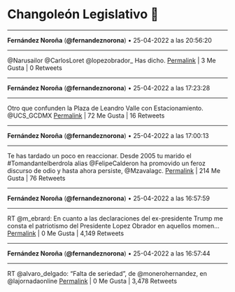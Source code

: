 # Changoleón Legislativo 🙈
*****
**Fernández Noroña** (**@fernandeznorona**) • 25-04-2022 a las 20:56:20
*****
@Narusailor @CarlosLoret @lopezobrador_ Has dicho.
[Permalink](https://twitter.com/fernandeznorona/status/1518816223278116865) | 3 Me Gusta | 0 Retweets
*****
**Fernández Noroña** (**@fernandeznorona**) • 25-04-2022 a las 17:23:28
*****
Otro que confunden la Plaza de Leandro Valle con Estacionamiento. ⁦@UCS_GCDMX⁩
[Permalink](https://twitter.com/fernandeznorona/status/1518762653300187138) | 72 Me Gusta | 16 Retweets
*****
**Fernández Noroña** (**@fernandeznorona**) • 25-04-2022 a las 17:00:13
*****
Te has tardado un poco en reaccionar. Desde 2005 tu marido el #TomandanteIberdrola alias @FelipeCalderon ha promovido un feroz discurso de odio y hasta ahora persiste, @Mzavalagc.
[Permalink](https://twitter.com/fernandeznorona/status/1518756800941670402) | 214 Me Gusta | 76 Retweets
*****
**Fernández Noroña** (**@fernandeznorona**) • 25-04-2022 a las 16:57:59
*****
RT @m_ebrard: En cuanto a las declaraciones del ex-presidente Trump me consta el patriotismo del Presidente Lopez Obrador en aquellos momen…
[Permalink](https://twitter.com/fernandeznorona/status/1518756239315980295) | 0 Me Gusta | 4,149 Retweets
*****
**Fernández Noroña** (**@fernandeznorona**) • 25-04-2022 a las 16:57:44
*****
RT @alvaro_delgado: “Falta de seriedad”, de @monerohernandez, en @lajornadaonline
[Permalink](https://twitter.com/fernandeznorona/status/1518756179161276417) | 0 Me Gusta | 3,478 Retweets
